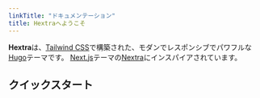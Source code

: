 ```yaml
---
linkTitle: "ドキュメンテーション"
title: Hextraへようこそ
---
```


**Hextra**は、[Tailwind CSS](https://tailwindcss.com/)で構築された、モダンでレスポンシブでパワフルな[Hugo](https://gohugo.io/)テーマです。
[Next.js](https://nextjs.org/)テーマの[Nextra](https://github.com/shuding/nextra)にインスパイアされています。

## クイックスタート
